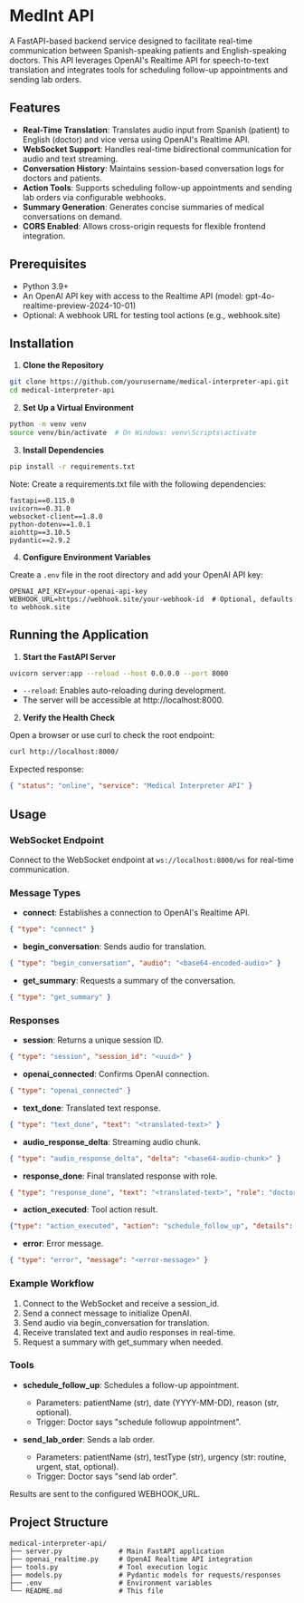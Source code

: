 # MedInt API

A FastAPI-based backend service designed to facilitate real-time communication between Spanish-speaking patients and English-speaking doctors. This API leverages OpenAI's Realtime API for speech-to-text translation and integrates tools for scheduling follow-up appointments and sending lab orders.

## Features

- **Real-Time Translation**: Translates audio input from Spanish (patient) to English (doctor) and vice versa using OpenAI's Realtime API.
- **WebSocket Support**: Handles real-time bidirectional communication for audio and text streaming.
- **Conversation History**: Maintains session-based conversation logs for doctors and patients.
- **Action Tools**: Supports scheduling follow-up appointments and sending lab orders via configurable webhooks.
- **Summary Generation**: Generates concise summaries of medical conversations on demand.
- **CORS Enabled**: Allows cross-origin requests for flexible frontend integration.

## Prerequisites

- Python 3.9+
- An OpenAI API key with access to the Realtime API (model: gpt-4o-realtime-preview-2024-10-01)
- Optional: A webhook URL for testing tool actions (e.g., webhook.site)

## Installation

1. **Clone the Repository**

```bash
git clone https://github.com/yourusername/medical-interpreter-api.git
cd medical-interpreter-api
```

2. **Set Up a Virtual Environment**

```bash
python -m venv venv
source venv/bin/activate  # On Windows: venv\Scripts\activate
```

3. **Install Dependencies**

```bash
pip install -r requirements.txt
```

Note: Create a requirements.txt file with the following dependencies:

```
fastapi==0.115.0
uvicorn==0.31.0
websocket-client==1.8.0
python-dotenv==1.0.1
aiohttp==3.10.5
pydantic==2.9.2
```

4. **Configure Environment Variables**

Create a `.env` file in the root directory and add your OpenAI API key:

```
OPENAI_API_KEY=your-openai-api-key
WEBHOOK_URL=https://webhook.site/your-webhook-id  # Optional, defaults to webhook.site
```

## Running the Application

1. **Start the FastAPI Server**

```bash
uvicorn server:app --reload --host 0.0.0.0 --port 8000
```

- `--reload`: Enables auto-reloading during development.
- The server will be accessible at http://localhost:8000.

2. **Verify the Health Check**

Open a browser or use curl to check the root endpoint:

```bash
curl http://localhost:8000/
```

Expected response:

```json
{ "status": "online", "service": "Medical Interpreter API" }
```

## Usage

### WebSocket Endpoint

Connect to the WebSocket endpoint at `ws://localhost:8000/ws` for real-time communication.

### Message Types

- **connect**: Establishes a connection to OpenAI's Realtime API.

```json
{ "type": "connect" }
```

- **begin_conversation**: Sends audio for translation.

```json
{ "type": "begin_conversation", "audio": "<base64-encoded-audio>" }
```

- **get_summary**: Requests a summary of the conversation.

```json
{ "type": "get_summary" }
```

### Responses

- **session**: Returns a unique session ID.

```json
{ "type": "session", "session_id": "<uuid>" }
```

- **openai_connected**: Confirms OpenAI connection.

```json
{ "type": "openai_connected" }
```

- **text_done**: Translated text response.

```json
{ "type": "text_done", "text": "<translated-text>" }
```

- **audio_response_delta**: Streaming audio chunk.

```json
{ "type": "audio_response_delta", "delta": "<base64-audio-chunk>" }
```

- **response_done**: Final translated response with role.

```json
{ "type": "response_done", "text": "<translated-text>", "role": "doctor|patient" }
```

- **action_executed**: Tool action result.

```json
{"type": "action_executed", "action": "schedule_follow_up", "details": {...}}
```

- **error**: Error message.

```json
{ "type": "error", "message": "<error-message>" }
```

### Example Workflow

1. Connect to the WebSocket and receive a session_id.
2. Send a connect message to initialize OpenAI.
3. Send audio via begin_conversation for translation.
4. Receive translated text and audio responses in real-time.
5. Request a summary with get_summary when needed.

### Tools

- **schedule_follow_up**: Schedules a follow-up appointment.

  - Parameters: patientName (str), date (YYYY-MM-DD), reason (str, optional).
  - Trigger: Doctor says "schedule followup appointment".

- **send_lab_order**: Sends a lab order.
  - Parameters: patientName (str), testType (str), urgency (str: routine, urgent, stat, optional).
  - Trigger: Doctor says "send lab order".

Results are sent to the configured WEBHOOK_URL.

## Project Structure

```
medical-interpreter-api/
├── server.py              # Main FastAPI application
├── openai_realtime.py     # OpenAI Realtime API integration
├── tools.py               # Tool execution logic
├── models.py              # Pydantic models for requests/responses
├── .env                   # Environment variables
└── README.md              # This file
```
